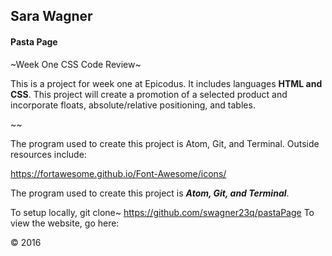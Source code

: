 ## Sara Wagner
#### Pasta Page

~Week One CSS Code Review~

This is a project for week one at Epicodus. It includes languages **HTML and CSS**. This project will create a promotion of a selected product and incorporate floats, absolute/relative positioning, and tables.

~~

The program used to create this project is Atom, Git, and Terminal. Outside resources include:

https://fortawesome.github.io/Font-Awesome/icons/

The program used to create this project is ***Atom, Git, and Terminal***.

To setup locally, git clone~ https://github.com/swagner23q/pastaPage
To view the website, go here:

&copy; 2016
